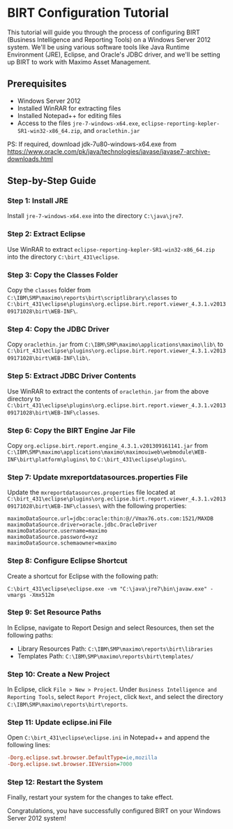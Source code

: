 # BIRT Configuration Tutorial

This tutorial will guide you through the process of configuring BIRT (Business Intelligence and Reporting Tools) on a Windows Server 2012 system. We'll be using various software tools like Java Runtime Environment (JRE), Eclipse, and Oracle's JDBC driver, and we'll be setting up BIRT to work with Maximo Asset Management.

## Prerequisites

- Windows Server 2012
- Installed WinRAR for extracting files
- Installed Notepad++ for editing files
- Access to the files `jre-7-windows-x64.exe`, `eclipse-reporting-kepler-SR1-win32-x86_64.zip`, and `oraclethin.jar`

PS: If required, download jdk-7u80-windows-x64.exe from https://www.oracle.com/pk/java/technologies/javase/javase7-archive-downloads.html

## Step-by-Step Guide

### Step 1: Install JRE

Install `jre-7-windows-x64.exe` into the directory `C:\java\jre7`.

### Step 2: Extract Eclipse

Use WinRAR to extract `eclipse-reporting-kepler-SR1-win32-x86_64.zip` into the directory `C:\birt_431\eclipse`.

### Step 3: Copy the Classes Folder

Copy the `classes` folder from `C:\IBM\SMP\maximo\reports\birt\scriptlibrary\classes` to `C:\birt_431\eclipse\plugins\org.eclipse.birt.report.viewer_4.3.1.v201309171028\birt\WEB-INF\`.

### Step 4: Copy the JDBC Driver

Copy `oraclethin.jar` from `C:\IBM\SMP\maximo\applications\maximo\lib\` to `C:\birt_431\eclipse\plugins\org.eclipse.birt.report.viewer_4.3.1.v201309171028\birt\WEB-INF\lib\`.

### Step 5: Extract JDBC Driver Contents

Use WinRAR to extract the contents of `oraclethin.jar` from the above directory to `C:\birt_431\eclipse\plugins\org.eclipse.birt.report.viewer_4.3.1.v201309171028\birt\WEB-INF\classes`.

### Step 6: Copy the BIRT Engine Jar File

Copy `org.eclipse.birt.report.engine_4.3.1.v201309161141.jar` from `C:\IBM\SMP\maximo\applications\maximo\maximouiweb\webmodule\WEB-INF\birt\platform\plugins\` to `C:\birt_431\eclipse\plugins\`.

### Step 7: Update mxreportdatasources.properties File

Update the `mxreportdatasources.properties` file located at `C:\birt_431\eclipse\plugins\org.eclipse.birt.report.viewer_4.3.1.v201309171028\birt\WEB-INF\classes\` with the following properties:

```properties
maximoDataSource.url=jdbc:oracle:thin:@//Vmax76.ots.com:1521/MAXDB
maximoDataSource.driver=oracle.jdbc.OracleDriver
maximoDataSource.username=maximo
maximoDataSource.password=xyz
maximoDataSource.schemaowner=maximo
```

### Step 8: Configure Eclipse Shortcut

Create a shortcut for Eclipse with the following path:
```
C:\birt_431\eclipse\eclipse.exe -vm "C:\java\jre7\bin\javaw.exe" -vmargs -Xmx512m
```

### Step 9: Set Resource Paths

In Eclipse, navigate to Report Design and select Resources, then set the following paths:

- Library Resources Path: `C:\IBM\SMP\maximo\reports\birt\libraries`
- Templates Path: `C:\IBM\SMP\maximo\reports\birt\templates/`

### Step 10: Create a New Project

In Eclipse, click `File > New > Project`. Under `Business Intelligence and Reporting Tools`, select `Report Project`, click `Next`, and select the directory `C:\IBM\SMP\maximo\reports\birt\reports`.

### Step 11: Update eclipse.ini File

Open `C:\birt_431\eclipse\eclipse.ini` in Notepad++ and append the following lines:

```ini
-Dorg.eclipse.swt.browser.DefaultType=ie,mozilla
-Dorg.eclipse.swt.browser.IEVersion=7000
```
### Step 12: Restart the System
Finally, restart your system for the changes to take effect.

Congratulations, you have successfully configured BIRT on your Windows Server 2012 system!

